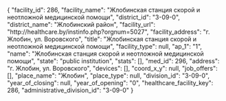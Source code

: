 {
    "facility_id": 286,
    "facility_name": "Жлобинская станция скорой и неотложной медицинской помощи",
    "district_id": "3-09-0",
    "district_name": "Жлобинский район",
    "facility_url": "http:\/\/healthcare.by\/instinfo.php?orgnum=5027",
    "facility_address": "г. Жлобин, ул. Воровского",
    "title": "Жлобинская станция скорой и неотложной медицинской помощи",
    "facility_type": null,
    "ap_1": "1",
    "name": "Жлобинская станция скорой и неотложной медицинской помощи",
    "state": "public institution",
    "stats": [],
    "med_id": 296,
    "address": "г. Жлобин, ул. Воровского",
    "devices": [],
    "coord_x_y": null,
    "job_offers": [],
    "place_name": "Жлобин",
    "place_type": null,
    "division_id": "3-09-0",
    "year_of_closing": null,
    "year_of_opening": "0",
    "healthcare_facility_key": 286,
    "administrative_division_id": "3-09-0"
}